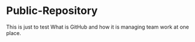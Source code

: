 # Public-Repository
This is just to test What is GitHub and how it is managing team work at one place. 
